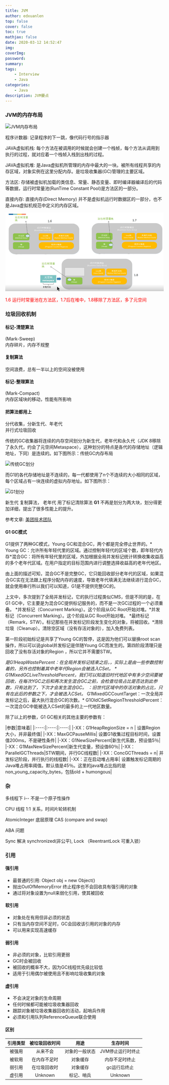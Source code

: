 ```yaml
---
title: JVM
author: edxuanlen
top: false
cover: false
toc: true
mathjax: false
date: 2020-03-12 14:52:47
img:
coverImg:
password:
summary:
tags:
    - Interview
    - Java
categories:
    - Java
description: JVM要点
---
```


### JVM的内存布局

![JVM内存布局](JVM.png)

程序计数器: 记录程序的下一跳，像代码行号的指示器

JAVA虚拟机栈: 每个方法在被调用的时候就会创建一个栈帧，每个方法从调用到执行的过程，就对应着一个栈帧入栈到出栈的过程。

JAVA虚拟机堆: 是Java虚拟机所管理的内存中最大的一块。被所有线程共享的内存区域，对象实例在这里分配内存。是垃圾收集器(GC)管理的主要区域。

方法区: 存储被虚拟机加载的类信息、常量、静态变量、即时编译器编译后的代码等数据，运行时常量池(RunTime Constant Pool)是方法区的一部分。

直接内存: 直接内存(Direct Memory) 并不是虚拟机运行时数据区的一部分，也不是Java虚拟机规范中定义的内存区域。

![JVM随JDK的变化](JVM/JVM随着JDK的变化.png)

<span style="color:red;">1.6 运行时常量池在方法区，1.7后在堆中，1.8移除了方法区，多了元空间 </span>

### 垃圾回收机制

#### 标记-清楚算法

(Mark-Sweep)  
内存碎片，内存不规整

#### 复制算法

空间浪费，总有一半以上的空间没被使用

#### 标记-整理算法

(Mark-Compact)  
内存区域块的移动，性能有所影响

#### 把算法都用上

分代收集，分新生代、年老代  
并行式垃圾回收  

传统的GC收集器将连续的内存空间划分为新生代，老年代和永久代（JDK 8移除了永久代，约会了元空间Metaspace），这种划分的特点是各代的存储地址（逻辑地址，下同）是连续的。如下图所示：传统GC内存布局

![传统GC划分](传统GC划分.png)

而G1的各代存储地址是不连续的，每一代都使用了n个不连续的大小相同的区域，每个区域占有一块连续的虚拟内存地址。如下图所示：

![G1划分](G1划分.png)

新生代 复制算法， 老年代 用了标记清除算法
**G1** 不再是划分为两大块，划分得更加详细，提出了很多性能上的提升。

参考文章: [美团技术团队](https://tech.meituan.com/2016/09/23/g1.html)

#### G1 GC模式

G1提供了两种GC模式，Young GC和混合GC，两个都是完全停止世界的。* Young GC：允许所有年轻代里的区域。通过控制年轻代的区域个数，即年轻代内存*混合GC：将所有年轻代里的区域，外加根据全局并发标记统计转换收集收益高的多个老年代区域。在用户指定的目标范围内进行调整选择收益高的老年代地区。

由上面的描述可知，混合GC不是完整GC，它只能回收部分老年代的区域，如果混合GC实在无法跟上程序分配内存的速度，导致老年代填满无法继续进行混合GC，就会使用串行所以我们可以知道，G1是不提供完整GC的。

上文中，多次提到了全局并发标记，它的执行过程类似CMS，但是不同的是，在G1 GC中，它主要是为混合GC提供标记服务的，而不是一次GC过程的一个必须重叠。 *并发标记（Concurrent Marking）。这个阶段从GC Root开始对堆。*并发标记（Concurrent Marking）。这个阶段从GC Root开始对堆。 *最终标记（Remark，STW）。标记那些在并发标记阶段发生变化的对象，将被回收。*清除垃圾（Cleanup）。清除空区域（没有存活对象的），加入免费列表。

第一阶段初始标记是共享了Young GC的暂停，这是因为他们可以替换root scan操作，所以可以说global并发标记是伴随Young GC而发生的。第四阶段清理只是回收了没有存活对象的Region ，所以它并不需要STW。

*是G1HeapWastePercent：在全局并发标记结束之后，，实际上是由一些参数控制着的，另外也控制着其中老年代Region会被选入CSet。 * G1MixedGCLiveThresholdPercent，我们可以知道旧时代地区中有多少空间要被回收，在每次YGC之后和再次发生混合GC之前，会检查垃圾占比是否达到此参数，只有达到了，下次才会发生混合GC。 ：旧世代区域中的存活对象的占比，只有在此后的参数之下，才会被选入CSet。* G1MixedGCCountTarget：一次全局并发标记之后，最大执行混合GC的次数。* G1OldCSetRegionThresholdPercent：一次混合GC中能被选入CSet的最多的上一代地区数量。

除了以上的参数，G1 GC相关的其他主要的参数有：

|参数|意味着|
|:----:|:----:|:----:|
|-XX：G1HeapRegionSize = n | 设置Region大小，并非最终值|
|-XX：MaxGCPauseMillis| 	设置G1收集过程目标时间，设置值200ms，不是硬性条件|
|-XX：G1NewSizePercent|新生代系数，预设值5％|
|-XX：G1MaxNewSizePercent|新生代变量，预设值60％|
|-XX：ParallelGCThreads|STW期间，并行GC线程数|
|-XX：ConcGCThreads = n|	并发标记阶段，并行执行的线程数|
|-XX：正在启动堆占用率|	设置触发标记周期的Java堆占用率阈值。默认值是45％。这里的java堆占比指的是non_young_capacity_bytes，包括old + humongous|

### 杂

多线程下 i-- 不是一个原子性操作

CPU 线程 1:1 关系，时间片轮转机制

AtomicInteger 底层原理  CAS (compare and swap)

ABA 问题

Sync 解决  synchronized(非公平), Lock （ReentrantLock 可重入锁）

### 引用

#### 强引用

- 最普通的引用: Object obj = new Object()
- 抛出OutOfMemoryError 终止程序也不会回收具有强引用的对象
- 通过将对象设置为null来弱化引用，使其被回收

#### 软引用

- 对象处在有用但非必须的状态
- 只有当内存空间不足时，GC会回收该引用的对象的内存
- 可以用来实现高速缓存

#### 弱引用

- 非必须的对象，比软引用更弱
- GC时会被回收
- 被回收的概率不大，因为GC线程优先级比较低
- 适用于引用偶尔被使用且不影响垃圾收集的对象

#### 虚引用

- 不会决定对象的生命周期
- 任何时候都可能被垃圾收集器回收
- 跟踪对象被垃圾收集器回收的活动，起哨兵作用
- 必须和引用队列ReferenceQueue联合使用

#### 区别

| 引用类型 | 被垃圾回收时间 |      用途      |      生存时间     |
|:--------:|:--------------:|:--------------:|:-----------------:|
|  被强用  |    从来不会    | 对象的一般状态 | JVM停止运行时终止 |
|  被软用  |  在内存不足时  |    对象缓存    |   内存不足时终止  |
|  弱引用  |  在垃圾回收时  |    对象缓存    |    gc运行后终止   |
|  虚引用  |     Unknown    |   标记、哨兵   |      Unknown      |